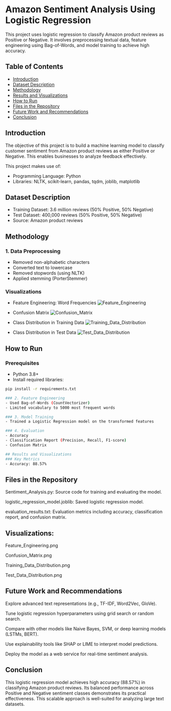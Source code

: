 # Amazon Sentiment Analysis Using Logistic Regression

This project uses logistic regression to classify Amazon product reviews as Positive or Negative. It involves preprocessing textual data, feature engineering using Bag-of-Words, and model training to achieve high accuracy.

## Table of Contents
- [Introduction](#introduction)
- [Dataset Description](#dataset-description)
- [Methodology](#methodology)
- [Results and Visualizations](#results-and-visualizations)
- [How to Run](#how-to-run)
- [Files in the Repository](#files-in-the-repository)
- [Future Work and Recommendations](#future-work-and-recommendations)
- [Conclusion](#conclusion)

## Introduction
The objective of this project is to build a machine learning model to classify customer sentiment from Amazon product reviews as either Positive or Negative. This enables businesses to analyze feedback effectively.

This project makes use of:
- Programming Language: Python
- Libraries: NLTK, scikit-learn, pandas, tqdm, joblib, matplotlib

## Dataset Description
- Training Dataset: 3.6 million reviews (50% Positive, 50% Negative)
- Test Dataset: 400,000 reviews (50% Positive, 50% Negative)
- Source: Amazon product reviews

## Methodology
### 1. Data Preprocessing
- Removed non-alphabetic characters
- Converted text to lowercase
- Removed stopwords (using NLTK)
- Applied stemming (PorterStemmer)


### Visualizations
- Feature Engineering: Word Frequencies
![Feature_Engineering](https://github.com/user-attachments/assets/e88312e7-ef63-44b8-8a87-2563591d078a)


- Confusion Matrix
![Confusion_Matrix](https://github.com/user-attachments/assets/79d7b02d-1e89-4336-85b3-4c982cc2f096)

- Class Distribution in Training Data
![Training_Data_Distribution](https://github.com/user-attachments/assets/2d485750-72e0-43d1-8045-040cb56a55a2)

- Class Distribution in Test Data
![Test_Data_Distribution](https://github.com/user-attachments/assets/e0e753eb-1e39-4c0c-8eee-a8debaa5bb76)

## How to Run
### Prerequisites
- Python 3.8+
- Install required libraries:
```bash
pip install -r requirements.txt

### 2. Feature Engineering
- Used Bag-of-Words (CountVectorizer)
- Limited vocabulary to 5000 most frequent words

### 3. Model Training
- Trained a Logistic Regression model on the transformed features

### 4. Evaluation
- Accuracy
- Classification Report (Precision, Recall, F1-score)
- Confusion Matrix

## Results and Visualizations
### Key Metrics
- Accuracy: 88.57%
```

## Files in the Repository
Sentiment_Analysis.py: Source code for training and evaluating the model.

logistic_regression_model.joblib: Saved logistic regression model.

evaluation_results.txt: Evaluation metrics including accuracy, classification report, and confusion matrix.

## Visualizations:
Feature_Engineering.png

Confusion_Matrix.png

Training_Data_Distribution.png

Test_Data_Distribution.png

## Future Work and Recommendations

Explore advanced text representations (e.g., TF-IDF, Word2Vec, GloVe).

Tune logistic regression hyperparameters using grid search or random search.

Compare with other models like Naive Bayes, SVM, or deep learning models (LSTMs, BERT).

Use explainability tools like SHAP or LIME to interpret model predictions.

Deploy the model as a web service for real-time sentiment analysis.

## Conclusion

This logistic regression model achieves high accuracy (88.57%) in classifying Amazon product reviews. Its balanced performance across Positive and Negative sentiment classes demonstrates its practical effectiveness. This scalable approach is well-suited for analyzing large text datasets.
